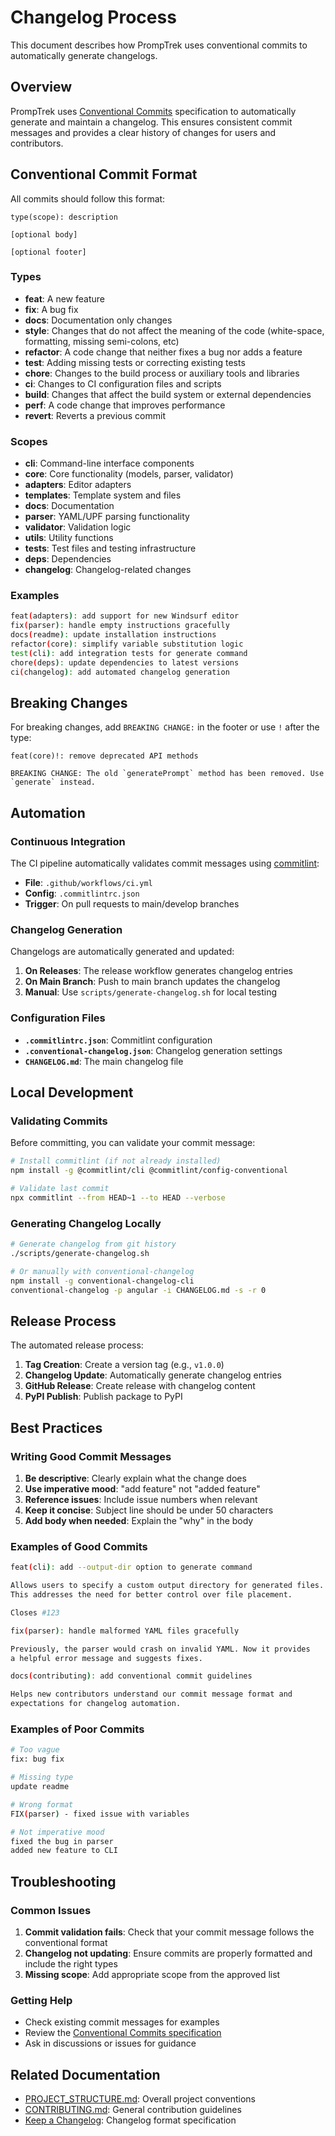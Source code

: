 # Changelog Process

This document describes how PrompTrek uses conventional commits to automatically generate changelogs.

## Overview

PrompTrek uses [Conventional Commits](https://www.conventionalcommits.org/en/v1.0.0/) specification to automatically generate and maintain a changelog. This ensures consistent commit messages and provides a clear history of changes for users and contributors.

## Conventional Commit Format

All commits should follow this format:

```
type(scope): description

[optional body]

[optional footer]
```

### Types

- **feat**: A new feature
- **fix**: A bug fix
- **docs**: Documentation only changes
- **style**: Changes that do not affect the meaning of the code (white-space, formatting, missing semi-colons, etc)
- **refactor**: A code change that neither fixes a bug nor adds a feature
- **test**: Adding missing tests or correcting existing tests
- **chore**: Changes to the build process or auxiliary tools and libraries
- **ci**: Changes to CI configuration files and scripts
- **build**: Changes that affect the build system or external dependencies
- **perf**: A code change that improves performance
- **revert**: Reverts a previous commit

### Scopes

- **cli**: Command-line interface components
- **core**: Core functionality (models, parser, validator)
- **adapters**: Editor adapters
- **templates**: Template system and files
- **docs**: Documentation
- **parser**: YAML/UPF parsing functionality
- **validator**: Validation logic
- **utils**: Utility functions
- **tests**: Test files and testing infrastructure
- **deps**: Dependencies
- **changelog**: Changelog-related changes

### Examples

```bash
feat(adapters): add support for new Windsurf editor
fix(parser): handle empty instructions gracefully
docs(readme): update installation instructions
refactor(core): simplify variable substitution logic
test(cli): add integration tests for generate command
chore(deps): update dependencies to latest versions
ci(changelog): add automated changelog generation
```

## Breaking Changes

For breaking changes, add `BREAKING CHANGE:` in the footer or use `!` after the type:

```
feat(core)!: remove deprecated API methods

BREAKING CHANGE: The old `generatePrompt` method has been removed. Use `generate` instead.
```

## Automation

### Continuous Integration

The CI pipeline automatically validates commit messages using [commitlint](https://commitlint.js.org/):

- **File**: `.github/workflows/ci.yml`
- **Config**: `.commitlintrc.json`
- **Trigger**: On pull requests to main/develop branches

### Changelog Generation

Changelogs are automatically generated and updated:

1. **On Releases**: The release workflow generates changelog entries
2. **On Main Branch**: Push to main branch updates the changelog
3. **Manual**: Use `scripts/generate-changelog.sh` for local testing

### Configuration Files

- **`.commitlintrc.json`**: Commitlint configuration
- **`.conventional-changelog.json`**: Changelog generation settings
- **`CHANGELOG.md`**: The main changelog file

## Local Development

### Validating Commits

Before committing, you can validate your commit message:

```bash
# Install commitlint (if not already installed)
npm install -g @commitlint/cli @commitlint/config-conventional

# Validate last commit
npx commitlint --from HEAD~1 --to HEAD --verbose
```

### Generating Changelog Locally

```bash
# Generate changelog from git history
./scripts/generate-changelog.sh

# Or manually with conventional-changelog
npm install -g conventional-changelog-cli
conventional-changelog -p angular -i CHANGELOG.md -s -r 0
```

## Release Process

The automated release process:

1. **Tag Creation**: Create a version tag (e.g., `v1.0.0`)
2. **Changelog Update**: Automatically generate changelog entries
3. **GitHub Release**: Create release with changelog content
4. **PyPI Publish**: Publish package to PyPI

## Best Practices

### Writing Good Commit Messages

1. **Be descriptive**: Clearly explain what the change does
2. **Use imperative mood**: "add feature" not "added feature"
3. **Reference issues**: Include issue numbers when relevant
4. **Keep it concise**: Subject line should be under 50 characters
5. **Add body when needed**: Explain the "why" in the body

### Examples of Good Commits

```bash
feat(cli): add --output-dir option to generate command

Allows users to specify a custom output directory for generated files.
This addresses the need for better control over file placement.

Closes #123

fix(parser): handle malformed YAML files gracefully

Previously, the parser would crash on invalid YAML. Now it provides
a helpful error message and suggests fixes.

docs(contributing): add conventional commit guidelines

Helps new contributors understand our commit message format and
expectations for changelog automation.
```

### Examples of Poor Commits

```bash
# Too vague
fix: bug fix

# Missing type
update readme

# Wrong format
FIX(parser) - fixed issue with variables

# Not imperative mood
fixed the bug in parser
added new feature to CLI
```

## Troubleshooting

### Common Issues

1. **Commit validation fails**: Check that your commit message follows the conventional format
2. **Changelog not updating**: Ensure commits are properly formatted and include the right types
3. **Missing scope**: Add appropriate scope from the approved list

### Getting Help

- Check existing commit messages for examples
- Review the [Conventional Commits specification](https://www.conventionalcommits.org/)
- Ask in discussions or issues for guidance

## Related Documentation

- [PROJECT_STRUCTURE.md](PROJECT_STRUCTURE.md): Overall project conventions
- [CONTRIBUTING.md](../.github/CONTRIBUTING.md): General contribution guidelines
- [Keep a Changelog](https://keepachangelog.com/): Changelog format specification